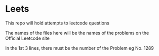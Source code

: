 # Leets

This repo will hold attempts to leetcode questions

The names of the files here will be the names of the problems on the Official Leetcode site

In the 1st 3 lines, there must be the number of the Problem eg No. 1289